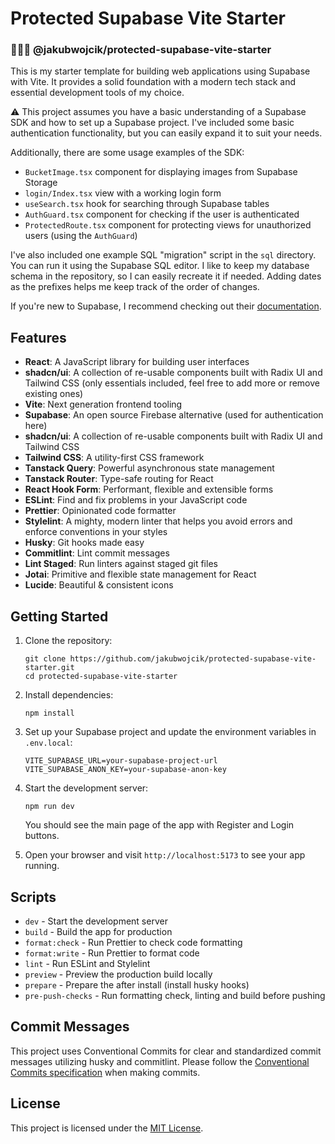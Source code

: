 # Protected Supabase Vite Starter

### 👨🏻‍💻 @jakubwojcik/protected-supabase-vite-starter

This is my starter template for building web applications using Supabase with Vite. It provides a solid foundation with a modern tech stack and essential development tools of my choice.

⚠️ This project assumes you have a basic understanding of a Supabase SDK and how to set up a Supabase project.
I've included some basic authentication functionality, but you can easily expand it to suit your needs.

Additionally, there are some usage examples of the SDK:
- `BucketImage.tsx` component for displaying images from Supabase Storage
- `login/Index.tsx` view with a working login form
- `useSearch.tsx` hook for searching through Supabase tables
- `AuthGuard.tsx` component for checking if the user is authenticated
- `ProtectedRoute.tsx` component for protecting views for unauthorized users (using the `AuthGuard`)

I've also included one example SQL "migration" script in the `sql` directory. You can run it using the Supabase SQL editor. 
I like to keep my database schema in the repository, so I can easily recreate it if needed. Adding dates as the prefixes helps me keep track of the order of changes.

If you're new to Supabase, I recommend checking out their [documentation](https://supabase.io/docs).

## Features

- **React**: A JavaScript library for building user interfaces
- **shadcn/ui**: A collection of re-usable components built with Radix UI and Tailwind CSS (only essentials included, feel free to add more or remove existing ones)
- **Vite**: Next generation frontend tooling
- **Supabase**: An open source Firebase alternative (used for authentication here)
- **shadcn/ui**: A collection of re-usable components built with Radix UI and Tailwind CSS
- **Tailwind CSS**: A utility-first CSS framework
- **Tanstack Query**: Powerful asynchronous state management
- **Tanstack Router**: Type-safe routing for React
- **React Hook Form**: Performant, flexible and extensible forms
- **ESLint**: Find and fix problems in your JavaScript code
- **Prettier**: Opinionated code formatter
- **Stylelint**: A mighty, modern linter that helps you avoid errors and enforce conventions in your styles
- **Husky**: Git hooks made easy
- **Commitlint**: Lint commit messages
- **Lint Staged**: Run linters against staged git files
- **Jotai**: Primitive and flexible state management for React
- **Lucide**: Beautiful & consistent icons

## Getting Started

1. Clone the repository:
   ```
   git clone https://github.com/jakubwojcik/protected-supabase-vite-starter.git
   cd protected-supabase-vite-starter
   ```

2. Install dependencies:
   ```
   npm install
   ```

3. Set up your Supabase project and update the environment variables in `.env.local`:
   ```
   VITE_SUPABASE_URL=your-supabase-project-url
   VITE_SUPABASE_ANON_KEY=your-supabase-anon-key
   ```

4. Start the development server:
   ```
   npm run dev
   ```
   
   You should see the main page of the app with Register and Login buttons. 

5. Open your browser and visit `http://localhost:5173` to see your app running.

## Scripts

- `dev` - Start the development server
- `build` - Build the app for production
- `format:check` - Run Prettier to check code formatting
- `format:write` - Run Prettier to format code
- `lint` - Run ESLint and Stylelint
- `preview` - Preview the production build locally
- `prepare` - Prepare the after install (install husky hooks)
- `pre-push-checks` - Run formatting check, linting and build before pushing

## Commit Messages

This project uses Conventional Commits for clear and standardized commit messages utilizing husky and commitlint. 
Please follow the [Conventional Commits specification](https://www.conventionalcommits.org/) when making commits.

## License

This project is licensed under the [MIT License](LICENSE).